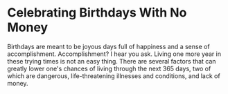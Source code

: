 # Celebrating Birthdays With No Money

Birthdays are meant to be joyous days full of happiness and a sense of accomplishment. Accomplishment? I hear you ask. Living one more year in these trying times is not an easy thing. There are several factors that can greatly lower one's chances of living through the next 365 days, two of which are dangerous, life-threatening illnesses and conditions, and lack of money.
